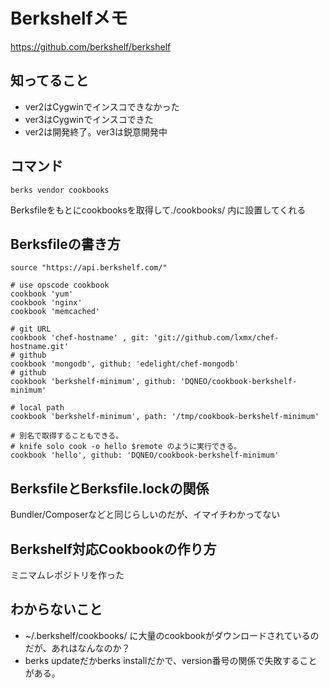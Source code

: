 # Berkshelfメモ

https://github.com/berkshelf/berkshelf

## 知ってること
* ver2はCygwinでインスコできなかった
* ver3はCygwinでインスコできた
* ver2は開発終了。ver3は鋭意開発中

## コマンド

```
berks vendor cookbooks
```
Berksfileをもとにcookbooksを取得して./cookbooks/ 内に設置してくれる

## Berksfileの書き方

```
source "https://api.berkshelf.com/"
 
# use opscode cookbook
cookbook 'yum'
cookbook 'nginx'
cookbook 'memcached'
 
# git URL
cookbook 'chef-hostname' , git: 'git://github.com/lxmx/chef-hostname.git'
# github 
cookbook 'mongodb', github: 'edelight/chef-mongodb'
# github
cookbook 'berkshelf-minimum', github: 'DQNEO/cookbook-berkshelf-minimum'
 
# local path
cookbook 'berkshelf-minimum', path: '/tmp/cookbook-berkshelf-minimum'
 
# 別名で取得することもできる。
# knife solo cook -o hello $remote のように実行できる。
cookbook 'hello', github: 'DQNEO/cookbook-berkshelf-minimum'
```

## BerksfileとBerksfile.lockの関係

Bundler/Composerなどと同じらしいのだが、イマイチわかってない


## Berkshelf対応Cookbookの作り方

ミニマムレポジトリを作った


## わからないこと

* ~/.berkshelf/cookbooks/ に大量のcookbookがダウンロードされているのだが、あれはなんなのか？
* berks updateだかberks installだかで、version番号の関係で失敗することがある。
